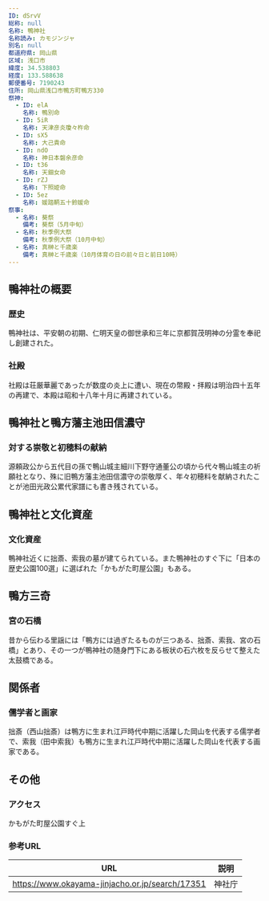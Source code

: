 ```yaml
---
ID: dSrvV
総称: null
名称: 鴨神社
名称読み: カモジンジャ
別名: null
都道府県: 岡山県
区域: 浅口市
緯度: 34.538803
経度: 133.588638
郵便番号: 7190243
住所: 岡山県浅口市鴨方町鴨方330
祭神:
  - ID: elA
    名称: 鴨別命
  - ID: 5iR
    名称: 天津彦炎瓊々杵命
  - ID: sX5
    名称: 大己貴命
  - ID: ndO
    名称: 神日本磐余彦命
  - ID: t36
    名称: 天鈿女命
  - ID: rZJ
    名称: 下照姫命
  - ID: 5ez
    名称: 媛踏鞆五十鈴媛命
祭事:
  - 名称: 葵祭
    備考: 葵祭（5月中旬）
  - 名称: 秋季例大祭
    備考: 秋季例大祭（10月中旬）
  - 名称: 真榊と千歳楽
    備考: 真榊と千歳楽（10月体育の日の前々日と前日10時）
---
```


## 鴨神社の概要

### 歴史

鴨神社は、平安朝の初期、仁明天皇の御世承和三年に京都賀茂明神の分霊を奉祀し創建された。

### 社殿

社殿は荘厳華麗であったが数度の炎上に遭い、現在の幣殿・拝殿は明治四十五年の再建で、本殿は昭和十八年十月に再建されている。

## 鴨神社と鴨方藩主池田信濃守

### 対する崇敬と初穂料の献納

源頼政公から五代目の孫で鴨山城主細川下野守通董公の頃から代々鴨山城主の祈願社となり、殊に旧鴨方藩主池田信濃守の崇敬厚く、年々初穂料を献納されたことが池田光政公累代家譜にも書き残されている。

## 鴨神社と文化資産

### 文化資産

鴨神社近くに拙斎、索我の墓が建てられている。また鴨神社のすぐ下に「日本の歴史公園100選」に選ばれた「かもがた町屋公園」もある。

## 鴨方三奇

### 宮の石橋

昔から伝わる里謡には「鴨方には過ぎたるものが三つある、拙斎、索我、宮の石橋」とあり、その一つが鴨神社の随身門下にある板状の石六枚を反らせて整えた太鼓橋である。

## 関係者

### 儒学者と画家

拙斎（西山拙斎）は鴨方に生まれ江戸時代中期に活躍した岡山を代表する儒学者で、索我（田中索我）も鴨方に生まれ江戸時代中期に活躍した岡山を代表する画家である。

## その他

### アクセス

かもがた町屋公園すぐ上

### 参考URL

| URL                                             | 説明   |
| ----------------------------------------------- | ------ |
| https://www.okayama-jinjacho.or.jp/search/17351 | 神社庁 |
